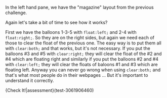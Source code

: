 In the left hand pane, we have the "magazine" layout from the previous challenge.

Again let's take a bit of time to see how it works?

First we have the balloons 1-3-5 with `float:left;` and 2-4 with `float:right;`. So they are on the right sides, but again we need each of those to clear the float of the previous one. The easy way is to put them all with `clear:both;` and that works, but it's not necessary. If you put the balloons #3 and #5 with `clear:right;` they will clear the float of the #2 and #4 which are floating right and similarly if you put the balloons #2 and #4 with `clear:left;` they will clear the floats of baloons #1 and #3 which are floating left. Anyway you can never go wrong when using `clear:both;` and that's what most people do in their webpages ... But it's important to understand it correctly.

{Check It!|assessment}(test-3061906460)
